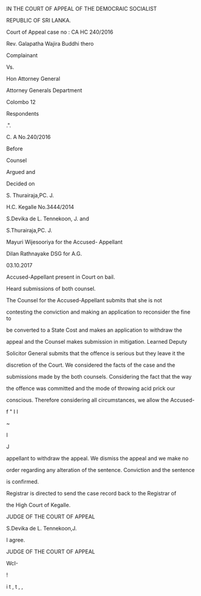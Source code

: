 IN THE COURT OF APPEAL OF THE DEMOCRAIC SOCIALIST

REPUBLIC OF SRI LANKA.

Court of Appeal case no : CA HC 240/2016

Rev. Galapatha Wajira Buddhi thero

Complainant

Vs.

Hon Attorney General

Attorney Generals Department

Colombo 12

Respondents

.".

C. A No.240/2016

Before

Counsel

Argued and

Decided on

S. Thurairaja,PC. J.

H.C. Kegalle No.3444/2014

S.Devika de L. Tennekoon, J. and

S.Thurairaja,PC. J.

Mayuri Wijesooriya for the Accused- Appellant

Dilan Rathnayake DSG for A.G.

03.10.2017

Accused-Appellant present in Court on bail.

Heard submissions of both counsel.

The Counsel for the Accused-Appellant submits that she is not

contesting the conviction and making an application to reconsider the fine to

be converted to a State Cost and makes an application to withdraw the

appeal and the Counsel makes submission in mitigation. Learned Deputy

Solicitor General submits that the offence is serious but they leave it the

discretion of the Court. We considered the facts of the case and the

submissions made by the both counsels. Considering the fact that the way

the offence was committed and the mode of throwing acid prick our

conscious. Therefore considering all circumstances, we allow the Accused-

f " I I

~

I

J

appellant to withdraw the appeal. We dismiss the appeal and we make no

order regarding any alteration of the sentence. Conviction and the sentence

is confirmed.

Registrar is directed to send the case record back to the Registrar of

the High Court of Kegalle.

JUDGE OF THE COURT OF APPEAL

S.Devika de L. Tennekoon,J.

I agree.

JUDGE OF THE COURT OF APPEAL

WcI-

!

i t , t , ,